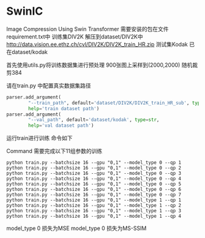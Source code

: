 # SwinIC
Image Compression Using Swin Transformer
需要安装的包在文件requirement.txt中
训练集DIV2K 解压到dataset/DIV2K中 http://data.vision.ee.ethz.ch/cvl/DIV2K/DIV2K_train_HR.zip
测试集Kodak 已在dataset/kodak

首先使用utils.py将训练数据集进行预处理
900张图上采样到(2000,2000) 随机裁剪384 

请在train.py 中配置真实数据集路径
```python
parser.add_argument(
        "--train_path", default='dataset/DIV2K/DIV2K_train_HR_sub', type=str,
        help='train dataset path')
parser.add_argument(
        "--val_path", default='dataset/kodak', type=str,
        help='val dataset path')
```

运行train进行训练 命令如下

Command
需要完成以下11组参数的训练
```shell
python train.py --batchsize 16 --gpu "0,1" --model_type 0 --qp 1
python train.py --batchsize 16 --gpu "0,1" --model_type 0 --qp 2
python train.py --batchsize 16 --gpu "0,1" --model_type 0 --qp 3
python train.py --batchsize 16 --gpu "0,1" --model_type 0 --qp 4
python train.py --batchsize 16 --gpu "0,1" --model_type 0 --qp 5
python train.py --batchsize 16 --gpu "0,1" --model_type 0 --qp 6
python train.py --batchsize 16 --gpu "0,1" --model_type 0 --qp 7
python train.py --batchsize 16 --gpu "0,1" --model_type 1 --qp 1
python train.py --batchsize 16 --gpu "0,1" --model_type 1 --qp 2
python train.py --batchsize 16 --gpu "0,1" --model_type 1 --qp 3
python train.py --batchsize 16 --gpu "0,1" --model_type 1 --qp 4
```

model_type 0 损失为MSE 
model_type 0 损失为MS-SSIM

